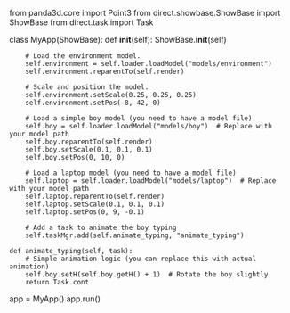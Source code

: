 from panda3d.core import Point3
from direct.showbase.ShowBase import ShowBase
from direct.task import Task

class MyApp(ShowBase):
    def __init__(self):
        ShowBase.__init__(self)

        # Load the environment model.
        self.environment = self.loader.loadModel("models/environment")
        self.environment.reparentTo(self.render)

        # Scale and position the model.
        self.environment.setScale(0.25, 0.25, 0.25)
        self.environment.setPos(-8, 42, 0)

        # Load a simple boy model (you need to have a model file)
        self.boy = self.loader.loadModel("models/boy")  # Replace with your model path
        self.boy.reparentTo(self.render)
        self.boy.setScale(0.1, 0.1, 0.1)
        self.boy.setPos(0, 10, 0)

        # Load a laptop model (you need to have a model file)
        self.laptop = self.loader.loadModel("models/laptop")  # Replace with your model path
        self.laptop.reparentTo(self.render)
        self.laptop.setScale(0.1, 0.1, 0.1)
        self.laptop.setPos(0, 9, -0.1)

        # Add a task to animate the boy typing
        self.taskMgr.add(self.animate_typing, "animate_typing")

    def animate_typing(self, task):
        # Simple animation logic (you can replace this with actual animation)
        self.boy.setH(self.boy.getH() + 1)  # Rotate the boy slightly
        return Task.cont

app = MyApp()
app.run()
